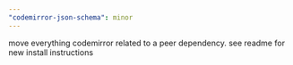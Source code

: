 ```yaml
---
"codemirror-json-schema": minor
---
```


move everything codemirror related to a peer dependency. see readme for new install instructions
